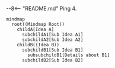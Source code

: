 --8<-- "README.md"
Ping 4.

```mermaid
mindmap
  root((Mindmap Root))
    childA[Idea A]
      subchildA1[Sub Idea A1]
      subchildA2[Sub Idea A2]
    childB((Idea B))
      subchildB1[Sub Idea B1]
        subsubchildB1[Details about B1]
      subchildB2[Sub Idea B2]
```
